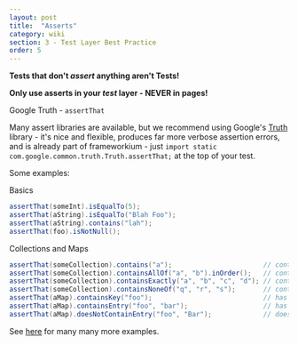 ```yaml
---
layout: post
title:  "Asserts"
category: wiki
section: 3 - Test Layer Best Practice
order: 5
---
```


**Tests that don't _assert_ anything aren't Tests!**

**Only use asserts in your _test_ layer - NEVER in pages!**

Google Truth - `assertThat`

Many assert libraries are available, but we recommend using Google's [Truth](https://google.github.io/truth/) library - it's nice and flexible, produces far more verbose assertion errors, and is already part of frameworkium - just `import static com.google.common.truth.Truth.assertThat;` at the top of your test.

Some examples:

Basics

```java
assertThat(someInt).isEqualTo(5);
assertThat(aString).isEqualTo("Blah Foo");
assertThat(aString).contains("lah");
assertThat(foo).isNotNull();
```

Collections and Maps

```java
assertThat(someCollection).contains("a");                       // contains this item
assertThat(someCollection).containsAllOf("a", "b").inOrder();   // contains items in the given order
assertThat(someCollection).containsExactly("a", "b", "c", "d"); // contains all and only these items
assertThat(someCollection).containsNoneOf("q", "r", "s");       // contains none of these items
assertThat(aMap).containsKey("foo");                            // has a key
assertThat(aMap).containsEntry("foo", "bar");                   // has a key, with given value
assertThat(aMap).doesNotContainEntry("foo", "Bar");             // does not have the given entry
```

See [here](http://google.github.io/truth/usage/#built-in-propositions) for many many more examples.